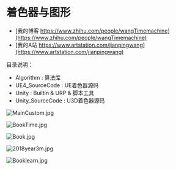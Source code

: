 # 着色器与图形

- [我的博客 https://www.zhihu.com/people/wangTimemachine](https://www.zhihu.com/people/wangTimemachine)
- [我的A站 https://www.artstation.com/jianpingwang](https://www.artstation.com/jianpingwang)

目录说明：
- Algorithm : 算法库
- UE4_SourceCode : UE着色器源码
- Unity : Builtin & URP & 脚本工具
- Unity_SourceCode : U3D着色器源码

![MainCustom.jpg](https://github.com/MasterWangdaoyong/My-C--Primer-Plus/blob/master/Show/MainCustom.jpg)

![BookTime.jpg](https://github.com/MasterWangdaoyong/My-C--Primer-Plus/blob/master/Show/BookTime.jpg)

![Book.jpg](https://github.com/MasterWangdaoyong/My-C--Primer-Plus/blob/master/Show/Book.jpg)

![2018year3m.jpg](https://github.com/MasterWangdaoyong/My-C--Primer-Plus/blob/master/Show/2018year3m.jpg)

![Booklearn.jpg](https://github.com/MasterWangdaoyong/My-C--Primer-Plus/blob/master/Show/Booklearn.jpg)



